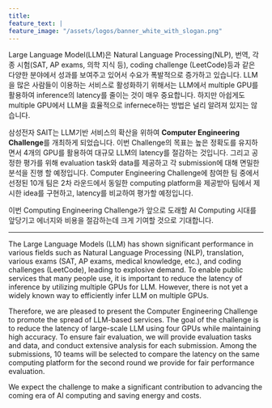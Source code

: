 ```yaml
---
title:
feature_text: |
feature_image: "/assets/logos/banner_white_with_slogan.png"
---
```


Large Language Model(LLM)은 Natural Language Processing(NLP), 번역, 각종 시험(SAT, AP exams, 의학 지식 등), coding challenge (LeetCode)등과 같은 다양한 분야에서 성과를 보여주고 있어서 수요가 폭발적으로 증가하고 있습니다. LLM을 많은 사람들이 이용하는 서비스로 활성화하기 위해서는 LLM에서 multiple GPU를 활용하여 inference의 latency를 줄이는 것이 매우 중요합니다. 하지만 아쉽게도 multiple GPU에서 LLM을 효율적으로 infernece하는 방법은 널리 알려져 있지는 않습니다.

삼성전자 SAIT는 LLM기반 서비스의 확산을 위하여 **Computer Engineering Challenge**를 개최하게 되었습니다. 이번 Challenge의 목표는 높은 정확도를 유지하면서 4개의 GPU를 활용하여 대규모 LLM의 latency를 절감하는 것입니다. 그리고 공정한 평가를 위해 evaluation task와 data를 제공하고 각 submission에 대해 면밀한 분석을 진행 할 예정입니다. Computer Engineering Challenge에 참여한 팀 중에서 선정된 10개 팀은 2차 라운드에서 동일한 computing platform을 제공받아 팀에서 제시한 idea를 구현하고, latency를 비교하여 평가할 예정입니다.

이번 Computing Engineering Challenge가 앞으로 도래할 AI Computing 시대를 앞당기고 에너지와 비용을 절감하는데 크게 기여할 것으로 기대합니다.
<hr />
The Large Language Models (LLM) has shown significant performance in various fields such as Natural Language Processing (NLP), translation, various exams (SAT, AP exams, medical knowledge, etc.), and coding challenges (LeetCode), leading to explosive demand. To enable public services that many people use, it is important to reduce the latency of inference by utilizing multiple GPUs for LLM. However, there is not yet a widely known way to efficiently infer LLM on multiple GPUs.

Therefore, we are pleased to present the Computer Engineering Challenge to promote the spread of LLM-based services. The goal of the challenge is to reduce the latency of large-scale LLM using four GPUs while maintaining high accuracy. To ensure fair evaluation, we will provide evaluation tasks and data, and conduct extensive analysis for each submission. Among the submissions, 10 teams will be selected to compare the latency on the same computing platform for the second round we provide for fair performance evaluation.

We expect the challenge to make a significant contribution to advancing the coming era of AI computing and saving energy and costs.
